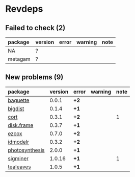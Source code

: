 # Revdeps

## Failed to check (2)

|package |version |error |warning |note |
|:-------|:-------|:-----|:-------|:----|
|NA      |?       |      |        |     |
|metagam |?       |      |        |     |

## New problems (9)

|package                                      |version |error  |warning |note |
|:--------------------------------------------|:-------|:------|:-------|:----|
|[baguette](problems.md#baguette)             |0.0.1   |__+2__ |        |     |
|[bigdist](problems.md#bigdist)               |0.1.4   |__+1__ |        |     |
|[cort](problems.md#cort)                     |0.3.1   |__+2__ |        |1    |
|[disk.frame](problems.md#diskframe)          |0.3.7   |__+1__ |        |     |
|[ezcox](problems.md#ezcox)                   |0.7.0   |__+2__ |        |     |
|[idmodelr](problems.md#idmodelr)             |0.3.2   |__+2__ |        |     |
|[photosynthesis](problems.md#photosynthesis) |2.0.0   |__+1__ |        |     |
|[sigminer](problems.md#sigminer)             |1.0.16  |__+1__ |        |1    |
|[tealeaves](problems.md#tealeaves)           |1.0.5   |__+1__ |        |     |

